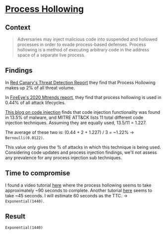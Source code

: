 # [Process Hollowing](https://attack.mitre.org/techniques/T1055/012/)

## Context
>Adversaries may inject malicious code into suspended and hollowed processes in order to evade process-based defenses. Process hollowing is a method of executing arbitrary code in the address space of a separate live process. 

## Findings
In [Red Canary's Threat Detection Report](https://redcanary.com/threat-detection-report/techniques/) they find that Process Hollowing makes up 2% of all threat volume. 

In [FireEye's 2020 Mtrends report](https://www.fireeye.com/current-threats/annual-threat-report/mtrends.html), they find that process hollowing is used in 0.44% of all attack lifecycles. 

[This blog on code injection](https://adalogics.com/blog/the-state-of-advanced-code-injections) finds that code injection functionality was found in 13.5% of malware, and MITRE ATT&CK lists 11 total different code injection techniques. Assuming they are equally used, 13.5/11 = 1.227. 

The average of these two is: (0.44 + 2 + 1.227) / 3 = ~1.22% -> ```Bernoulli(0.0122)```. 

This value only gives the % of attacks in which this technique is being used. Considering code updates and process injection findings, we'll not assess any prevalence for any process injection sub techniques.

## Time to compromise
I found a video tutorial [here](https://www.youtube.com/watch?v=G6AoZ5F4CH8) where the process hollowing seems to take approximately ~90 seconds to complete. Another tutorial [here](https://www.youtube.com/watch?v=k2pLF56gXXw&feature=youtu.be&t=106) seems to take ~45 seconds. I will estimate 60 seconds as the TTC. -> ```Exponential(1440)```. 

## Result
```Exponential(1440)```